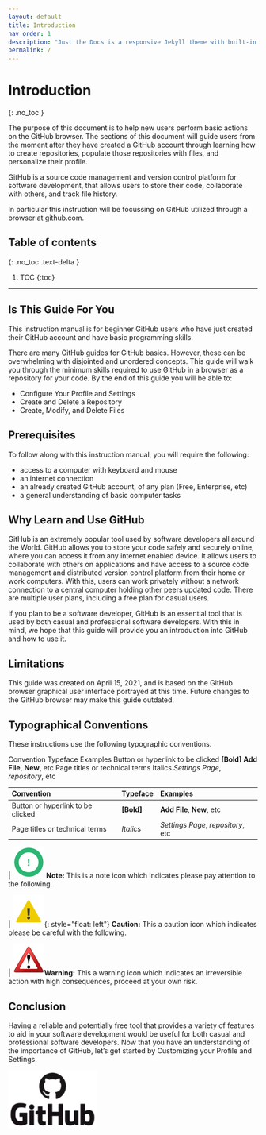 ```yaml
---
layout: default
title: Introduction
nav_order: 1
description: "Just the Docs is a responsive Jekyll theme with built-in search that is easily customizable and hosted on GitHub Pages."
permalink: /
---
```



# Introduction
{: .no_toc }

The purpose of this document is to help new users perform basic actions on the GitHub browser. The sections of this document will guide users from the moment after they have created a GitHub account through learning how to create repositories, populate those repositories with files, and personalize their profile.

GitHub is a source code management and version control platform for software development, that allows users to store their code, collaborate with others, and track file history.

In particular this instruction will be focussing on GitHub utilized through a browser at github.com.

## Table of contents
{: .no_toc .text-delta }

1. TOC
{:toc}

---

## Is This Guide For You

This instruction manual is for beginner GitHub users who have just created their GitHub account and have basic programming skills.

There are many GitHub guides for GitHub basics. However, these can be overwhelming with disjointed and unordered concepts. This guide will walk you through the minimum skills required to use GitHub in a browser as a repository for your code. By the end of this guide you will be able to:

* Configure Your Profile and Settings
* Create and Delete a Repository
* Create, Modify, and Delete Files

## Prerequisites

To follow along with this instruction manual, you will require the following:

* access to a computer with keyboard and mouse
* an internet connection
* an already created GitHub account, of any plan (Free, Enterprise, etc)
* a general understanding of basic computer tasks

## Why Learn and Use GitHub

GitHub is an extremely popular tool used by software developers all around the World. GitHub allows you to store your code safely and securely online, where you can access it from any internet enabled device. It allows users to collaborate with others on applications and  have access to a source code management and distributed version control platform from their home or work computers. With this, users can work privately without a network connection to a central computer holding other peers updated code. There are multiple user plans, including a free plan for casual users.

If you plan to be a software developer, GitHub is an essential tool that is used by both casual and professional software developers. With this in mind, we hope that this guide will provide you an introduction into GitHub and how to use it.

## Limitations

This guide was created on April 15, 2021, and is based on the GitHub browser graphical user interface portrayed at this time. Future changes to the GitHub browser may make this guide outdated.

## Typographical Conventions

These instructions use the following typographic conventions.

Convention                          Typeface              Examples
Button or hyperlink to be clicked   **[Bold]**          **Add File**, **New**, etc
Page titles or technical terms      Italics           _Settings Page_, _repository_, etc

| Convention                        | Typeface    | Examples                            |
|:----------------------------------|:------------|:------------------------------------|
| Button or hyperlink to be clicked | **[Bold]**  | **Add File**, **New**, etc          |
| Page titles or technical terms    | _Italics_   | _Settings Page_, _repository_, etc  |

|   !["Note Symbol"](https://github.com/orion13579/COMM-2216-SetE-Group6/blob/gh-pages/assets/images/Note.png?raw=true) **Note:** This is a note icon which indicates please pay attention to the following.

|   !["Caution Symbol"](https://github.com/orion13579/COMM-2216-SetE-Group6/blob/gh-pages/assets/images/Caution.png?raw=true){: style="float: left"} **Caution:** This a caution icon which indicates please be careful with the following.

|   !["Warning Symbol"](https://github.com/orion13579/COMM-2216-SetE-Group6/blob/gh-pages/assets/images/Warning.png?raw=true)**Warning:** This a warning icon which indicates an irreversible action with high consequences, proceed at your own risk.

## Conclusion

Having a reliable and potentially free tool that provides a variety of features to aid in your software development would be useful for both casual and professional software developers. 
Now that you have an understanding of the importance of GitHub, let’s get started by Customizing your Profile and Settings.

!["GitHub Logo"](https://github.com/orion13579/COMM-2216-SetE-Group6/blob/gh-pages/assets/images/GitHub_Logo.PNG?raw=true)
